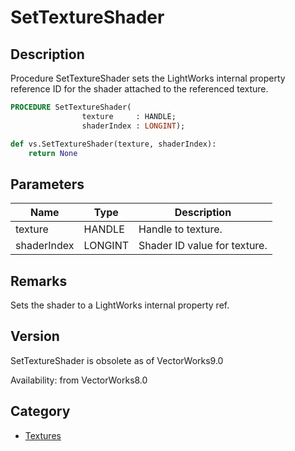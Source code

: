 # SetTextureShader

## Description
Procedure SetTextureShader sets the LightWorks internal property reference ID for the shader attached to the referenced texture.

```pascal
PROCEDURE SetTextureShader(
				texture     : HANDLE;
				shaderIndex : LONGINT);
```

```python
def vs.SetTextureShader(texture, shaderIndex):
    return None
```

## Parameters
|Name|Type|Description|
|---|---|---|
|texture|HANDLE|Handle to texture.|
|shaderIndex|LONGINT|Shader ID value for texture.|

## Remarks
Sets the shader to a LightWorks internal property ref.

## Version
SetTextureShader is obsolete as of VectorWorks9.0<P>


Availability: from VectorWorks8.0

## Category
* [Textures](../Categories/Textures.md)
